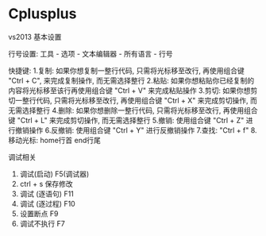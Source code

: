# Cplusplus

vs2013 基本设置

行号设置:
工具 - 选项 - 文本编辑器 - 所有语言 - 行号

快捷键:
1.复制: 如果你想复制一整行代码, 只需将光标移至改行, 再使用组合键 "Ctrl + C", 来完成复制操作, 而无需选择整行
2.粘贴: 如果你想粘贴你已经复制的内容将光标移至该行再使用组合键 "Ctrl + V" 来完成粘贴操作
3.剪切: 如果你想剪切一整行代码, 只需将光标移至改行, 再使用组合键 "Ctrl + X" 来完成剪切操作, 而无需选择整行
4.删除: 如果你想删除一整行代码, 只需将光标移至改行, 再使用组合键 "Ctrl + L" 来完成剪切操作, 而无需选择整行
5.撤销: 使用组合键 "Ctrl + Z" 进行撤销操作
6.反撤销: 使用组合键 "Ctrl + Y" 进行反撤销操作
7.查找: "Ctrl + f"
8.移动光标: home行首 end行尾

调试相关
1) 调试(启动) F5(调试器)
2) ctrl + s 保存修改
3) 调试 (逐语句) F11
4) 调试 (逐过程) F10
5) 设置断点 F9
6) 调试不执行 F7
